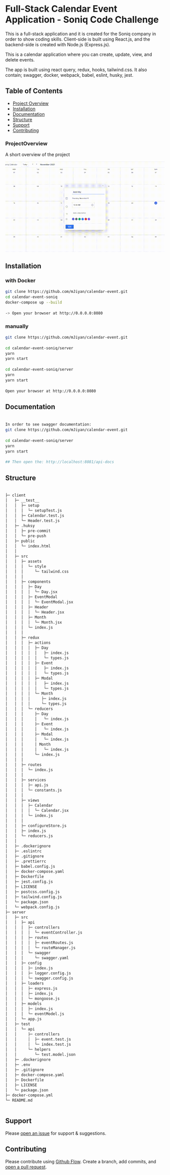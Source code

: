 # Full-Stack Calendar Event Application - Soniq Code Challenge

This is a full-stack application and it is created for the Soniq company in order to show coding skills. Client-side is built using React.js, and the backend-side is created with Node.js (Express.js). 

This is a calendar application where you can create, update, view, and delete events.

The app is built using react query, redux, hooks, tailwind.css. It also contain; swagger, docker, webpack, babel, eslint, husky, jest.


## Table of Contents
- [Project Overview](#projectoverview)
- [Installation](#installation)
- [Documentation](#documentation)
- [Structure](#structure)
- [Support](#support)
- [Contributing](#contributing)


### ProjectOverview

A short overview of the project

![GIF](./calendarApp.gif)

## Installation
### with Docker
```sh
git clone https://github.com/mJiyan/calendar-event.git
cd calendar-event-soniq
docker-compose up --build

-> Open your browser at http://0.0.0.0:8080 
```

### manually
```sh
git clone https://github.com/mJiyan/calendar-event.git

cd calendar-event-soniq/server
yarn
yarn start

cd calendar-event-soniq/server
yarn
yarn start

Open your browser at http://0.0.0.0:8080 
```

## Documentation
```sh

In order to see swagger documentation:
git clone https://github.com/mJiyan/calendar-event.git

cd calendar-event-soniq/server
yarn
yarn start

## Then open the: http://localhost:8081/api-docs
```

## Structure
```

├─ client
│   ├─ __test__
│   │  ├─ setup
│   │  │  └─ setupTest.js
│   │  ├─ Calendar.test.js
│   │  └─ Header.test.js
│   ├─ .huksy
│   │  ├─ pre-commit
│   │  └─ pre-push
│   ├─ public
│   │  └─ index.html
│   │
│   ├─ src
│   │  ├─ assets
│   │  │  └─ style
│   │  │     └─ tailwind.css
│   │  │
│   │  ├─ components
│   │  │  ├─ Day
│   │  │  │  └─ Day.jsx
│   │  │  ├─ EventModal
│   │  │  │  └─ EventModal.jsx
│   │  │  ├─ Header
│   │  │  │  └─ Header.jsx
│   │  │  ├─ Month
│   │  │  │  └─ Month.jsx
│   │  │  └─ index.js
│   │  │
│   │  ├─ redux
│   │  │  ├─ actions
│   │  │  │  ├─ Day
│   │  │  │  │   ├─ index.js
│   │  │  │  │   └─ types.js
│   │  │  │  ├─ Event
│   │  │  │  │   ├─ index.js
│   │  │  │  │   └─ types.js
│   │  │  │  ├─ Modal
│   │  │  │  │   ├─ index.js
│   │  │  │  │   └─ types.js
│   │  │  │  └─ Month
│   │  │  │     ├─ index.js
│   │  │  │     └─ types.js
│   │  │  └─ reducers     
│   │  │     ├─ Day
│   │  │     │   └─ index.js
│   │  │     ├─ Event
│   │  │     │   └─ index.js
│   │  │     ├─ Modal
│   │  │     │   └─ index.js
│   │  │     │ Month
│   │  │     │   └─ index.js
│   │  │     └─ index.js
│   │  │
│   │  ├─ routes
│   │  │  └─ index.js
│   │  │
│   │  ├─ services
│   │  │  ├─ api.js
│   │  │  └─ constants.js
│   │  │
│   │  ├─ views
│   │  │  ├─ Calendar
│   │  │  │  └─ Calendar.jsx
│   │  │  └─ index.js
│   │  │
│   │  ├─ configureStore.js
│   │  ├─ index.js
│   │  └─ reducers.js
│   │
│   ├─ .dockerignore
│   ├─ .eslintrc
│   ├─ .gitignore
│   ├─ .prettierrc
│   ├─ babel.config.js
│   ├─ docker-compose.yaml
│   ├─ Dockerfile
│   ├─ jest.config.js
│   ├─ LICENSE
│   ├─ postcss.config.js
│   ├─ tailwind.config.js
│   └─ package.json
│   └─ webpack.config.js
├─ server
│   ├─ src
│   │  ├─ api
│   │  │  ├─ controllers
│   │  │  │  └─ eventController.js
│   │  │  ├─ routes
│   │  │  │  ├─ eventRoutes.js
│   │  │  │  └─ routeManager.js
│   │  │  └─ swagger
│   │  │     └─ swagger.yaml
│   │  ├─ config
│   │  │  ├─ index.js
│   │  │  ├─ logger.config.js
│   │  │  └─ swagger.config.js
│   │  ├─ loaders
│   │  │  ├─ express.js
│   │  │  ├─ index.js
│   │  │  └─ mongoose.js
│   │  ├─ models
│   │  │  ├─ index.js
│   │  │  └─ eventModel.js
│   │  └─ app.js
│   ├─ test
│   │  └─ api
│   │     ├─ controllers
│   │     │  ├─ event.test.js
│   │     │  └─ index.test.js
│   │     └─ helpers
│   │        └─ test.model.json
│   ├─ .dockerignore
│   ├─ .env
│   ├─ .gitignore
│   ├─ docker-compose.yaml
│   ├─ Dockerfile
│   ├─ LICENSE
│   └─ package.json
├─ docker-compose.yml
└─ README.md


```

## Support

Please [open an issue](https://github.com/mJiyan/calendar-event/issues) for support & suggestions.



## Contributing

Please contribute using [Github Flow](https://guides.github.com/introduction/flow/). Create a branch, add commits, and [open a pull request](https://github.com/mJiyan/calendar-event/compare).
